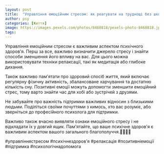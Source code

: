 ```yaml
---
layout: post
title:  "Управління емоційним стресом: як реагувати на труднощі без шкоди для психічного здоров'я."
author: psy
categories: [Життя]
image: https://images.pexels.com/photos/8468818/pexels-photo-8468818.jpeg?auto=compress&cs=tinysrgb&fit=crop&h=627&w=1200
tags: 
---
```


Управління емоційним стресом є важливим аспектом психічного здоров'я. Перш за все, важливо визначити джерело стресу і знайти способи зменшення його впливу на вас. Для цього можна використовувати техніки релаксації, такі як медитація або глибоке дихання.

Також важливо пам'ятати про здоровий спосіб життя, який включає регулярну фізичну активність, збалансоване харчування та достатню кількість сну. Позитивні емоції можуть допомогти зменшити емоційний стрес, тому варто знайти час для хобі або зустрічей з друзями.

Не забувайте про важність підтримки важливих відносин з близькими людьми. Поділіться своїми почуттями з кимось, хто вас розуміє, або зверніться до професійного психолога для підтримки.

Важливо також вчасно виявляти ознаки емоційного стресу і не відкладати їх у довгий ящик. Пам'ятайте, що ваше психічне здоров'я є важливим аспектом вашого загального благополуччя.🌿🧘‍♂️🌸

#управліннястресом #психічнездоров'я #релаксація #позитивніемоції #підтримка #психологічнадопомога


